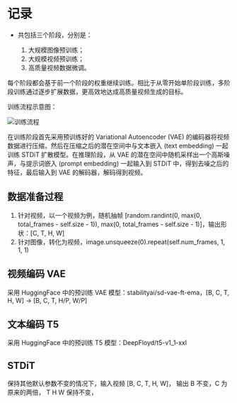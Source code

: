 # 记录

- 共包括三个阶段，分别是：

    1. 大规模图像预训练；
    2. 大规模视频预训练；
    3. 高质量视频数据微调。

每个阶段都会基于前一个阶段的权重继续训练。相比于从零开始单阶段训练，多阶段训练通过逐步扩展数据，更高效地达成高质量视频生成的目标。


训练流程示意图：

![训练流程](assets\images\handbook\tain_round.png)



在训练阶段首先采用预训练好的 Variational Autoencoder (VAE) 的编码器将视频数据进行压缩，然后在压缩之后的潜在空间中与文本嵌入 (text embedding) 一起训练 STDiT 扩散模型。在推理阶段，从 VAE 的潜在空间中随机采样出一个高斯噪声，与提示词嵌入 (prompt embedding) 一起输入到 STDiT 中，得到去噪之后的特征，最后输入到 VAE 的解码器，解码得到视频。


## 数据准备过程

1. 针对视频，以一个视频为例，随机抽帧 [random.randint(0, max(0, total_frames - self.size - 1)), max(0, total_frames - self.size - 1)]，输出形状：[C, T, H, W]
2. 针对图像，转化为视频，image.unsqueeze(0).repeat(self.num_frames, 1, 1, 1)


## 视频编码 VAE

采用 HuggingFace 中的预训练 VAE 模型：stabilityai/sd-vae-ft-ema，[B, C, T, H, W] -> [B, C, T, H/P, W/P]


## 文本编码 T5

采用 HuggingFace 中的预训练 T5 模型：DeepFloyd/t5-v1_1-xxl

## STDiT

保持其他默认参数不变的情况下，输入视频 [B, C, T, H, W]， 输出 B 不变，C 为原来的两倍， T H W 保持不变， 
